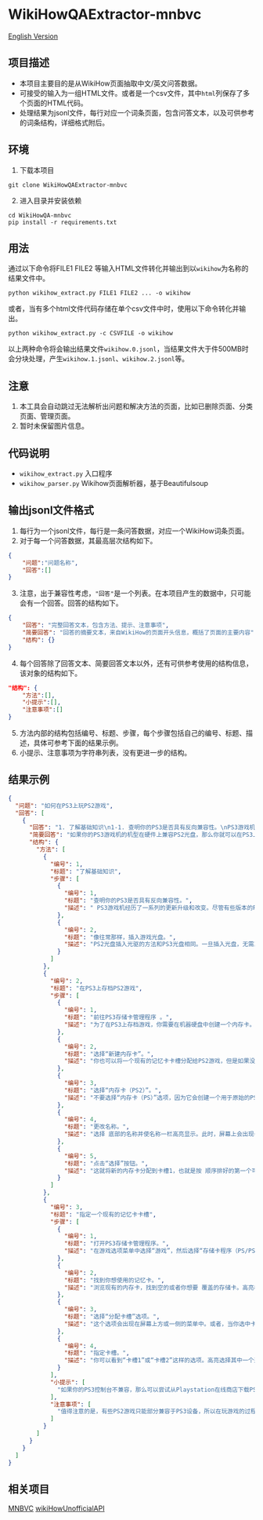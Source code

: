 # WikiHowQAExtractor-mnbvc

[English Version](README-EN.md)

## 项目描述

- 本项目主要目的是从WikiHow页面抽取中文/英文问答数据。
- 可接受的输入为一组HTML文件。或者是一个csv文件，其中`html`列保存了多个页面的HTML代码。
- 处理结果为jsonl文件，每行对应一个词条页面，包含问答文本，以及可供参考的词条结构，详细格式附后。

## 环境

1. 下载本项目
```
git clone WikiHowQAExtractor-mnbvc
```
2. 进入目录并安装依赖
```
cd WikiHowQA-mnbvc
pip install -r requirements.txt
```

## 用法

通过以下命令将FILE1 FILE2 等输入HTML文件转化并输出到以`wikihow`为名称的结果文件中。
```shell
python wikihow_extract.py FILE1 FILE2 ... -o wikihow
```

或者，当有多个html文件代码存储在单个csv文件中时，使用以下命令转化并输出。

```shell
python wikihow_extract.py -c CSVFILE -o wikihow
```

以上两种命令将会输出结果文件`wikihow.0.jsonl`，当结果文件大于件500MB时会分块处理，产生`wikihow.1.jsonl`、`wikihow.2.jsonl`等。

## 注意

1. 本工具会自动跳过无法解析出问题和解决方法的页面，比如已删除页面、分类页面、管理页面。
2. 暂时未保留图片信息。

## 代码说明

- `wikihow_extract.py` 入口程序
- `wikihow_parser.py` Wikihow页面解析器，基于Beautifulsoup 


## 输出jsonl文件格式

1. 每行为一个jsonl文件，每行是一条问答数据，对应一个WikiHow词条页面。
2. 对于每一个问答数据，其最高层次结构如下。
```json
{
    "问题":"问题名称",
    "回答":[]
}
```
3. 注意，出于兼容性考虑，`"回答"`是一个列表。在本项目产生的数据中，只可能会有一个回答。回答的结构如下。
```json
{
    "回答": "完整回答文本，包含方法、提示、注意事项",
    "简要回答": "回答的摘要文本，来自WikiHow的页面开头信息，概括了页面的主要内容",
    "结构": {}
}
```
4. 每个回答除了回答文本、简要回答文本以外，还有可供参考使用的结构信息，该对象的结构如下。
```json
"结构": {
    "方法":[],
    "小提示":[],
    "注意事项":[]
}
```
5. 方法内部的结构包括编号、标题、步骤，每个步骤包括自己的编号、标题、描述，具体可参考下面的结果示例。
6. 小提示、注意事项为字符串列表，没有更进一步的结构。

## 结果示例

```json
{
  "问题": "如何在PS3上玩PS2游戏",
  "回答": [
    {
      "回答": "1. 了解基础知识\n1-1. 查明你的PS3是否具有反向兼容性。\nPS3游戏机经历了一系列的更新升级和改变。尽管有些版本的PS3控制台可用于玩PS2游戏，但是并不是所有版本都 能够兼容。\n通常情况下，旧版本的游戏控制台可以用于玩PS2游戏，但是为了节约生产成本、保证PS3游戏的购买量，索尼公司削减了该项功能，从而导致新版本的控制台无法兼容PS2游戏。\n你可以查看游戏机机型和序列号，来确定 其是否具有反向兼容性。这些信息一般位于底部的条形码贴纸上或控制台的背部。机器序列码是有11位数字组成的数字串。\nCECH-Axx和CECH-Bxx机器（型号分别是60 GB和20 GB）是完全兼容PS2光盘游戏的。CECH-Cxx和CECH-Exx机器 （60 GB和80 GB机型）部分兼容PS2。\nG、H、J、K、L、M、P和Q机型的非轻薄版机器不兼容PS2游戏。\n所有轻薄版PS3机器都不兼容PS2游戏。\n1-2. 像往常那样，插入游戏光盘。\nPS2光盘插入光驱的方法和PS3光盘相同。一旦插入 光盘，无需其它动作指令或协助，PS3就会自动识别并载入光盘内容。 接着，你就可以玩你想玩的游戏了。\n2. 在PS3上存档PS2游戏\n2-1. 前往PS3存储卡管理程序 。\n为了在PS3上存档游戏，你需要在机器硬盘中创建一个内存卡。\ n插入光盘后，在游戏选项菜单中选择“游戏”，然后选择“存储卡程序（PS/PS2）”。\n存储卡容量限制为8 MB。\n2-2. 选择“新建内存卡”。\n你也可以将一个现有的记忆卡卡槽分配给PS2游戏，但是如果没有现成的卡槽，你可以新建一 个。\n2-3. 选择“内存卡（PS2）”。\n不要选择“内存卡（PS）”选项，因为它会创建一个用于原始的PS游戏的内存卡槽，而不是PS2游戏。\n2-4. 更改名称。\n选择底部的名称并使名称一栏高亮显示。此时，屏幕上会出现一个键盘，你 可以拼写任意名称来命名存储卡。输入名称，并选择“确定”。\n2-5. 点击“选择”按钮。\n这就将新的内存卡分配到卡槽1，也就是按顺序排好的第一个可用卡槽。\n3. 指定一个现有的记忆卡卡槽\n3-1. 打开PS3存储卡管理程序。\n在 游戏选项菜单中选择“游戏”，然后选择“存储卡程序（PS/PS2）”。按下“选择”按钮来继续操作。\n除了用于创建新的内存卡，存储卡管理程序还可用于将PS2游戏分配到之前创建的PS2存储卡。\n3-2. 找到你想使用的记忆卡。\n浏览现 有的内存卡，找到空的或者你想要覆盖的存储卡。高亮标记它，并点击“选择”按钮。\n3-3. 选择“分配卡槽”选项。\n这个选项会出现在屏幕上方或一侧的菜单中。或者，当你选中卡槽后它会出现在卡槽一侧。当你找到该选项后，高亮 选择它，并按下“选择”按钮。\n3-4. 指定卡槽。\n你可以看到“卡槽1”或“卡槽2”这样的选项。高亮选择其中一个选项，并按下手柄上的“选择”按钮来分配内存卡卡槽。\n如果你想要将内存卡移除卡槽，你可以按照上述方法选中它，并 选择屏幕菜单中的“移除”选项。\n如果你的PS3控制台不兼容，那么可以尝试从Playstation在线商店下载PS2版本游戏。遇到这种情况时，你需要购买一个新游戏，而不是使用旧版本游戏。但在兼容的控制台上也可以玩旧版本游戏。\n 值得注意的是，有些PS2游戏只能部分兼容于PS3设备，所以在玩游戏的过程中可能遭遇各种问题。以下将列出部分于PS3设备的游戏：\n\n生死极速\n魔力女战士\n火爆狂飙\n极度深寒\n圣剑传说\n异星毁灭者\n战神\n枪墓\n詹姆斯邦 德007：夜火\n街头橄榄球 3\n影之心：契约\n影之心：来自新世界\n深渊传说\n变形金刚\nYakuza\n",
      "简要回答": "如果你的PS3游戏机的机型在硬件上兼容PS2光盘，那么你就可以在PS3上正常地玩PS2的游戏。尽管存档这些游戏需 要额外的步骤，但是一旦你完成相关的游戏设置，很快你就可以在PS3上玩PS2游戏啦。",
      "结构": {
        "方法": [
          {
            "编号": 1,
            "标题": "了解基础知识",
            "步骤": [
              {
                "编号": 1,
                "标题": "查明你的PS3是否具有反向兼容性。",
                "描述": " PS3游戏机经历了一系列的更新升级和改变。尽管有些版本的PS3控制台可用于玩PS2游戏，但是并不是所有版本都能够兼容。\n通常情况下，旧版本的游戏控制台可以用于玩PS2游戏，但是为了节约生产成本、保证PS3游戏的购买量，索 尼公司削减了该项功能，从而导致新版本的控制台无法兼容PS2游戏。\n你可以查看游戏机机型和序列号，来确定其是否具有反向兼容性。这些信息一般位于底部的条形码贴纸上或控制台的背部。机器序列码是有11位数字组成的数字串 。\nCECH-Axx和CECH-Bxx机器（型号分别是60 GB和20 GB）是完全兼容PS2光盘游戏的。CECH-Cxx和CECH-Exx机器（60 GB和80 GB机型）部分兼容PS2。\nG、H、J、K、L、M、P和Q机型的非轻薄版机器不兼容PS2游戏。\n所有轻薄版PS3机 器都不兼容PS2游戏。"
              },
              {
                "编号": 2,
                "标题": "像往常那样，插入游戏光盘。",
                "描述": "PS2光盘插入光驱的方法和PS3光盘相同。一旦插入光盘，无需其它动作指令或协助，PS3就会自动识别并载入光盘内容。 接着，你就可以玩你 想玩的游戏了。"
              }
            ]
          },
          {
            "编号": 2,
            "标题": "在PS3上存档PS2游戏",
            "步骤": [
              {
                "编号": 1,
                "标题": "前往PS3存储卡管理程序 。",
                "描述": "为了在PS3上存档游戏，你需要在机器硬盘中创建一个内存卡。\n插入光盘后，在游戏选 项菜单中选择“游戏”，然后选择“存储卡程序（PS/PS2）”。\n存储卡容量限制为8 MB。"
              },
              {
                "编号": 2,
                "标题": "选择“新建内存卡”。",
                "描述": "你也可以将一个现有的记忆卡卡槽分配给PS2游戏，但是如果没有现成的卡槽，你可以 新建一个。"
              },
              {
                "编号": 3,
                "标题": "选择“内存卡（PS2）”。",
                "描述": "不要选择“内存卡（PS）”选项，因为它会创建一个用于原始的PS游戏的内存卡槽，而不是PS2游戏。"
              },
              {
                "编号": 4,
                "标题": "更改名称。",
                "描述": "选择 底部的名称并使名称一栏高亮显示。此时，屏幕上会出现一个键盘，你可以拼写任意名称来命名存储卡。输入名称，并选择“确定”。"
              },
              {
                "编号": 5,
                "标题": "点击“选择”按钮。",
                "描述": "这就将新的内存卡分配到卡槽1，也就是按 顺序排好的第一个可用卡槽。"
              }
            ]
          },
          {
            "编号": 3,
            "标题": "指定一个现有的记忆卡卡槽",
            "步骤": [
              {
                "编号": 1,
                "标题": "打开PS3存储卡管理程序。",
                "描述": "在游戏选项菜单中选择“游戏”，然后选择“存储卡程序（PS/PS2）”。 按下“选择”按钮来继续操作。\n除了用于创建新的内存卡，存储卡管理程序还可用于将PS2游戏分配到之前创建的PS2存储卡。"
              },
              {
                "编号": 2,
                "标题": "找到你想使用的记忆卡。",
                "描述": "浏览现有的内存卡，找到空的或者你想要 覆盖的存储卡。高亮标记它，并点击“选择”按钮。"
              },
              {
                "编号": 3,
                "标题": "选择“分配卡槽”选项。",
                "描述": "这个选项会出现在屏幕上方或一侧的菜单中。或者，当你选中卡槽后它会出现在卡槽一侧。当你找到该选项后，高亮选 择它，并按下“选择”按钮。"
              },
              {
                "编号": 4,
                "标题": "指定卡槽。",
                "描述": "你可以看到“卡槽1”或“卡槽2”这样的选项。高亮选择其中一个选项，并按下手柄上的“选择”按钮来分配内存卡卡槽。\n如果你想要将内存卡移除卡槽，你 可以按照上述方法选中它，并选择屏幕菜单中的“移除”选项。"
              }
            ],
            "小提示": [
              "如果你的PS3控制台不兼容，那么可以尝试从Playstation在线商店下载PS2版本游戏。遇到这种情况时，你需要购买一个新游戏，而不是使用旧版本游戏。 但在兼容的控制台上也可以玩旧版本游戏。\n"
            ],
            "注意事项": [
              "值得注意的是，有些PS2游戏只能部分兼容于PS3设备，所以在玩游戏的过程中可能遭遇各种问题。以下将列出部分于PS3设备的游戏：\n\n生死极速\n魔力女战士\n火爆 狂飙\n极度深寒\n圣剑传说\n异星毁灭者\n战神\n枪墓\n詹姆斯邦德007：夜火\n街头橄榄球 3\n影之心：契约\n影之心：来自新世界\n深渊传说\n变形金刚\nYakuza\n"
            ]
          }
        ]
      }
    }
  ]
}
```

## 相关项目

[MNBVC](https://github.com/esbatmop/MNBVC)
[wikiHowUnofficialAPI](https://github.com/vigilant-umbrella/wikiHowUnofficialAPI)
